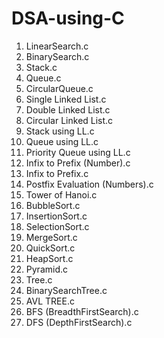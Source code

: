 # DSA-using-C

01. LinearSearch.c
02. BinarySearch.c 
03. Stack.c 
04. Queue.c
05. CircularQueue.c 
06. Single Linked List.c 
07. Double Linked List.c 
08. Circular Linked List.c 
09. Stack using LL.c 
10. Queue using LL.c 
11. Priority Queue using LL.c 
12. Infix to Prefix (Number).c 
13. Infix to Prefix.c 
14. Postfix Evaluation (Numbers).c 
15. Tower of Hanoi.c 
16. BubbleSort.c 
17. InsertionSort.c 
18. SelectionSort.c 
19. MergeSort.c 
20. QuickSort.c 
21. HeapSort.c 
22. Pyramid.c 
23. Tree.c 
24. BinarySearchTree.c 
25. AVL TREE.c
26. BFS (BreadthFirstSearch).c
27. DFS (DepthFirstSearch).c